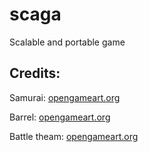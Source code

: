 # scaga
Scalable and portable game
## Credits:
Samurai: [opengameart.org](https://opengameart.org/content/2d-samurai-chibi-character)

Barrel: [opengameart.org](https://opengameart.org/content/pixel-barrel)

Battle theam: [opengameart.org](https://opengameart.org/content/boss-battle-music)
